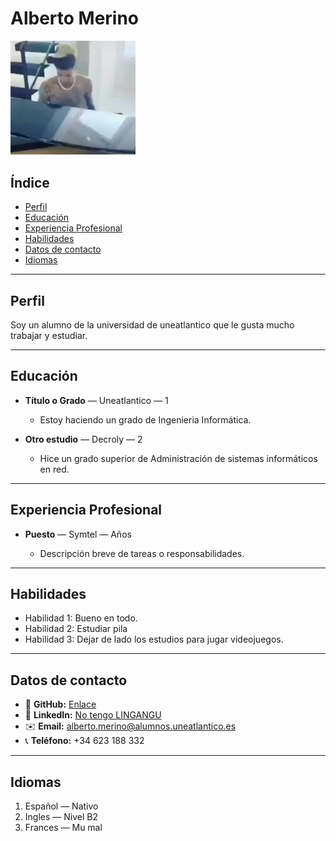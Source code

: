 # Alberto Merino

<img src="image.png" alt="Foto de perfil" width="200"/>

## Índice

* [Perfil](#perfil)
* [Educación](#educación)
* [Experiencia Profesional](#experiencia-profesional)
* [Habilidades](#habilidades)
* [Datos de contacto](#datos-de-contacto)
* [Idiomas](#idiomas)

---

## Perfil

Soy un alumno de la universidad de uneatlantico que le gusta mucho trabajar y estudiar.

---

## Educación

* **Título o Grado** — Uneatlantico — 1

  * Estoy haciendo un grado de Ingenieria Informática.

* **Otro estudio** — Decroly — 2

  * Hice un grado superior de Administración de sistemas informáticos en red.

---

## Experiencia Profesional

* **Puesto** — Symtel — Años

  * Descripción breve de tareas o responsabilidades.

---

## Habilidades

* Habilidad 1: Bueno en todo.
* Habilidad 2: Estudiar pila
* Habilidad 3: Dejar de lado los estudios para jugar videojuegos.

---

## Datos de contacto

* 🐙 **GitHub:** [Enlace](https://github.com/albertomeriino)
* 🔗 **LinkedIn:** [No tengo LINGANGU](#)
* ✉️ **Email:** [alberto.merino@alumnos.uneatlantico.es](alberto.merino@alumnos.uneatlantico.es)
* 📞 **Teléfono:** +34 623 188 332

---

## Idiomas

1. Español — Nativo
2. Ingles — Nivel B2
3. Frances — Mu mal
